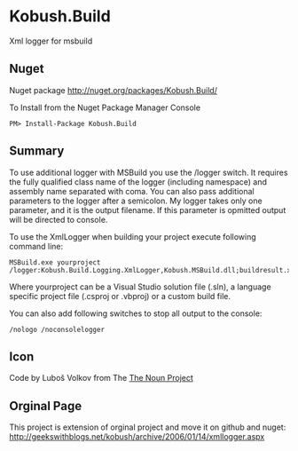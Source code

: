 Kobush.Build
============

Xml logger for msbuild

## Nuget 

Nuget package http://nuget.org/packages/Kobush.Build/

To Install from the Nuget Package Manager Console 
    
    PM> Install-Package Kobush.Build
    
## Summary

To use additional logger with MSBuild you use the /logger switch. It requires the fully qualified class name of the logger (including namespace) and assembly name separated with coma. You can also pass additional parameters to the logger after a semicolon. My logger takes only one parameter, and it is the output filename. If this parameter is opmitted output will be directed to console.

To use the XmlLogger when building your project execute following command line:

    MSBuild.exe yourproject /logger:Kobush.Build.Logging.XmlLogger,Kobush.MSBuild.dll;buildresult.xml

Where yourproject can be a Visual Studio solution file (.sln), a language specific project file (.csproj or .vbproj) or a custom build file.

You can also add following switches to stop all output to the console:

    /nologo /noconsolelogger

## Icon

Code by Luboš Volkov from The [The Noun Project](http://thenounproject.com)

## Orginal Page

This project is extension of orginal project and move it on github and nuget:
http://geekswithblogs.net/kobush/archive/2006/01/14/xmllogger.aspx
